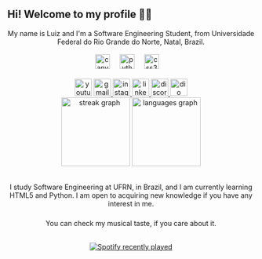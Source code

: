 ## Hi! Welcome to my profile 👋🏼

<div align="center">
  My name is Luiz and I'm a Software Engineering Student, from Universidade Federal do Rio Grande do Norte, Natal, Brazil.
</div>

 <br> 

<div align="center">
  <img src="https://cdn.jsdelivr.net/gh/devicons/devicon/icons/canva/canva-original.svg" height="30" alt="canva logo"  />
  <img width="12" />
  <img src="https://cdn.jsdelivr.net/gh/devicons/devicon/icons/python/python-original.svg" height="30" alt="python logo"  />
  <img width="12" />
  <img src="https://cdn.jsdelivr.net/gh/devicons/devicon/icons/css3/css3-original.svg" height="30" alt="css3 logo"  />
  <img width="12" />
</div>

<br>

<div align="center">
   <img src="https://img.shields.io/static/v1?message=Youtube&logo=youtube&label=&color=FF0000&logoColor=white&labelColor=&style=for-the-badge" height="35" alt="youtube logo"  />
   <a href="mailto:luzdrik0@gmail.com" target="_blank">
    <img src="https://img.shields.io/static/v1?message=Gmail&logo=gmail&label=&color=D14836&logoColor=white&labelColor=&style=for-the-badge" height="35" alt="gmail logo"  />
  </a>
  <a href="https://instagram.com/luzdrik" target="_blank">
    <img src="https://img.shields.io/static/v1?message=Instagram&logo=instagram&label=&color=E4405F&logoColor=white&labelColor=&style=for-the-badge" height="35" alt="instagram logo"  />
  </a>
  <a href="https://www.linkedin.com/in/luzdrik/" target="_blank">
    <img src="https://img.shields.io/static/v1?message=LinkedIn&logo=linkedin&label=&color=0077B5&logoColor=white&labelColor=&style=for-the-badge" height="35" alt="linkedin logo"  />
  </a>
  <a href="https://discord.com/users/luzdrik" target="_blank">
    <img src="https://img.shields.io/static/v1?message=Discord&logo=discord&label=&color=7289DA&logoColor=white&labelColor=&style=for-the-badge" height="35" alt="discord logo"  />
  </a>
  <a href="https://web.dio.me/users/luizfelype_araujo0" target="_blank">
    <img src="https://img.shields.io/static/v1?message=DIO&logo=dio&label=&color=0077B5&logoColor=white&labelColor=&style=for-the-badge" height="35" alt="dio logo"  />
  </a>

<div align="center">
  <img src="https://streak-stats.demolab.com?user=luzdrik&locale=en&mode=weekly&theme=dracula&hide_border=false&border_radius=5&date_format=j%20M%5B%20Y%5D" height="140" alt="streak graph"  />
  <img src="https://github-readme-stats.vercel.app/api/top-langs?username=luzdrik&locale=en&hide_title=false&layout=compact&card_width=320&langs_count=6&theme=dracula&hide_border=false" height="140" alt="languages graph"  />
</div>

<br>

<p align="center"> I study Software Engineering at UFRN, in Brazil, and I am currently learning HTML5 and Python. I am open to acquiring new knowledge if you have any interest in me.

###

<p align="center">You can check my musical taste, if you care about it.</p>

<br>

<div align="center">
  <a href="https://open.spotify.com/user/canalantons14">
    <img src="https://spotify-recently-played-readme.vercel.app/api?user=31226uoaozfbsmykxrlojgem4bdy&count=5&unique=true" alt="Spotify recently played"  />
  </a>
</div>

<br>
<br>
